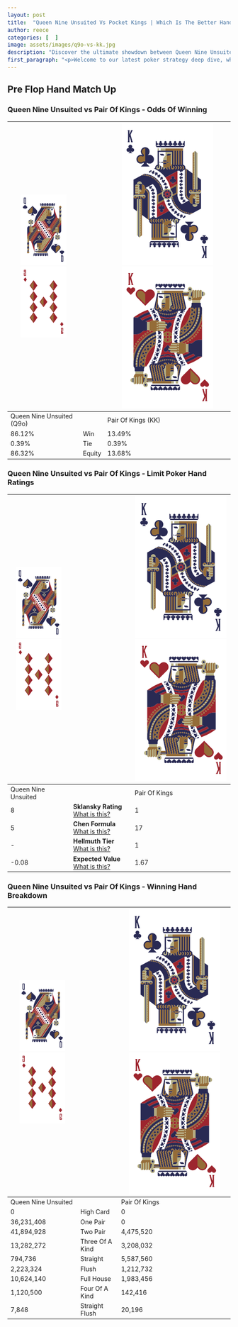 ```yaml
---
layout: post
title:  "Queen Nine Unsuited Vs Pocket Kings | Which Is The Better Hand In Poker? A Complete Guide"
author: reece
categories: [  ]
image: assets/images/q9o-vs-kk.jpg
description: "Discover the ultimate showdown between Queen Nine Unsuited and Pair Of Kings in poker! Uncover the odds, strategies, and scenarios where one hand triumphs over the other. Get ready to up your poker game with this thrilling analysis."
first_paragraph: "<p>Welcome to our latest poker strategy deep dive, where we're pitting two distinct hands against each other in a high-stakes showdown: Queen Nine Unsuited vs Pair Of Kings.</p><p>In the dynamic world of poker, every decision counts, and knowing which hand holds the upper hand is key to your success at the table.</p><p>In this article, we'll dissect these two hands, explore the scenarios where one dominates the other, and equip you with the knowledge to make strategic choices that can tip the odds in your favor.</p><p>Get ready to unravel the intriguing dynamics of these poker hands and elevate your game to new heights.</p>"
---
```




[comment]: # (sp0)

## Pre Flop Hand Match Up

<div class="table hand-ratings" markdown="1"> 



### Queen Nine Unsuited vs Pair Of Kings - Odds Of Winning


    
| ![image info](assets/images/hand1/Q.png) ![image info](assets/images/hand1/9o.png) |  | ![image info](assets/images/hand2/K.png) ![image info](assets/images/hand2/Ko.png) |
| -------- | -------- | -------- |
| Queen Nine Unsuited (Q9o) |  | Pair Of Kings (KK) |
| 86.12% | Win | 13.49% |
| 0.39% | Tie | 0.39% |
| 86.32% | Equity | 13.68% |




[comment]: # (sp1)



### Queen Nine Unsuited vs Pair Of Kings - Limit Poker Hand Ratings


    
| ![image info](assets/images/hand1/Q.png) ![image info](assets/images/hand1/9o.png) |  | ![image info](assets/images/hand2/K.png) ![image info](assets/images/hand2/Ko.png) |
| -------- | -------- | -------- |
| Queen Nine Unsuited |  | Pair Of Kings |
| 8 | **Sklansky Rating** [What is this?](/sklansky-rating-explained) | 1 |
| 5 | **Chen Formula** [What is this?](/chen-formula-explained) | 17 |
| - | **Hellmuth Tier** [What is this?](/Hellmuth-tier-explained) | 1 |
| -0.08 | **Expected Value** [What is this?](/expected-value-explained) | 1.67 |




[comment]: # (sp2)



### Queen Nine Unsuited vs Pair Of Kings - Winning Hand Breakdown


    
| ![image info](assets/images/hand1/Q.png) ![image info](assets/images/hand1/9o.png) |  | ![image info](assets/images/hand2/K.png) ![image info](assets/images/hand2/Ko.png) |
| -------- | -------- | -------- |
| Queen Nine Unsuited |  | Pair Of Kings |
| 0 | High Card | 0 |
| 36,231,408 | One Pair | 0 |
| 41,894,928 | Two Pair | 4,475,520 |
| 13,282,272 | Three Of A Kind | 3,208,032 |
| 794,736 | Straight | 5,587,560 |
| 2,223,324 | Flush | 1,212,732 |
| 10,624,140 | Full House | 1,983,456 |
| 1,120,500 | Four Of A Kind | 142,416 |
| 7,848 | Straight Flush | 20,196 |




[comment]: # (sp3)



</div>

[comment]: # (sp4)



[comment]: # (sp5)

